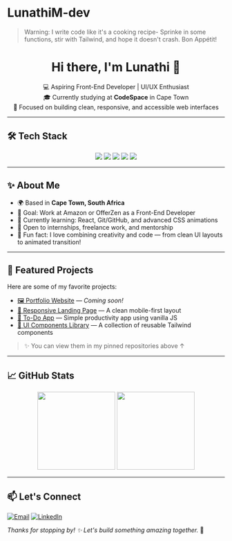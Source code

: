 # LunathiM-dev
> Warning: I write code like it's a cooking recipe- Sprinke in some functions, stir with Tailwind, and hope it doesn't crash. Bon Appétit!
<h1 align="center">Hi there, I'm Lunathi 👋</h1>

<p align="center">
  💻 Aspiring Front-End Developer | UI/UX Enthusiast <br>
  🎓 Currently studying at <strong>CodeSpace</strong> in Cape Town <br>
  🚀 Focused on building clean, responsive, and accessible web interfaces
</p>

---

## 🛠️ Tech Stack

<div align="center">
  <img src="https://img.shields.io/badge/HTML5-E34F26?style=for-the-badge&logo=html5&logoColor=white" />
  <img src="https://img.shields.io/badge/CSS3-1572B6?style=for-the-badge&logo=css3&logoColor=white" />
  <img src="https://img.shields.io/badge/JavaScript-F7DF1E?style=for-the-badge&logo=javascript&logoColor=black" />
  <img src="https://img.shields.io/badge/Tailwind-06B6D4?style=for-the-badge&logo=tailwind-css&logoColor=white" />
  <img src="https://img.shields.io/badge/React-20232a?style=for-the-badge&logo=react&logoColor=61dafb" />
</div>

---

## ✨ About Me

- 🌍 Based in **Cape Town, South Africa**
- 🎯 Goal: Work at Amazon or OfferZen as a Front-End Developer
- 🧠 Currently learning: React, Git/GitHub, and advanced CSS animations
- 💼 Open to internships, freelance work, and mentorship
- 🧩 Fun fact: I love combining creativity and code — from clean UI layouts to animated transition!

---

## 📌 Featured Projects

Here are some of my favorite projects:

- [🖼️ Portfolio Website](#) — _Coming soon!_
- [📱 Responsive Landing Page](#) — A clean mobile-first layout
- [🎯 To-Do App](#) — Simple productivity app using vanilla JS
- [🧪 UI Components Library](#) — A collection of reusable Tailwind components

> ✨ You can view them in my pinned repositories above ↑

---

## 📈 GitHub Stats

<div align="center">
  <img height="180em" src="https://github-readme-stats.vercel.app/api?username=LunathiM-dev&show_icons=true&hide_border=true&theme=tokyonight" />
  <img height="180em" src="https://github-readme-stats.vercel.app/api/top-langs/?username=LunathiM-dev&layout=compact&theme=tokyonight" />
</div>

---

## 📫 Let's Connect

[![Email](https://img.shields.io/badge/Email-mkohlwalunathi@gmail.com-red?style=flat-square&logo=gmail&logoColor=white)](mailto:mkohlwalunathi@gmail.com)
[![LinkedIn](https://img.shields.io/badge/LinkedIn-Lunathi%20Mkohlwa-blue?style=flat-square&logo=linkedin&logoColor=white)](https://www.linkedin.com/in/lunathi-mkohlwa)

_Thanks for stopping by! ✨ Let's build something amazing together._ 🚀
